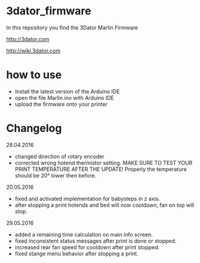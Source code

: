 # 3dator_firmware
In this repository you find the 3Dator Marlin Firmware

http://3dator.com

http://wiki.3dator.com

# how to use
* Install the latest version of the Arduino IDE
* open the file Marlin.ino with Arduino IDE
* upload the firmware onto your printer


# Changelog

28.04.2016
* changed direction of rotary encoder
* corrected wrong hotend thermistor setting. MAKE SURE TO TEST YOUR PRINT TEMPERATURE AFTER THE UPDATE! Properly the temperature should be 20° lower then before.

20.05.2016
* fixed and activated implementation for babysteps in z axis.
* after stopping a print hotends and bed will now cooldown, fan on top will stop.

29.05.2016
* added a remaining time calculation on main info screen.
* fixed inconsistent status messages after print is done or stopped.
* increased rear fan speed for cooldown after print stopped.
* fixed stange menu behavior after stopping a print.
